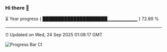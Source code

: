 ### Hi there 👋

⏳ Year progress { █████████████████████▁▁▁▁▁▁▁▁▁ } 72.89 %

---

⏰ Updated on Wed, 24 Sep 2025 01:08:17 GMT

![Progress Bar CI](https://github.com/liununu/liununu/workflows/Progress%20Bar%20CI/badge.svg)
